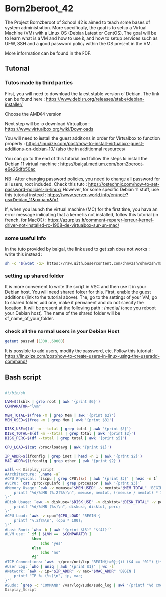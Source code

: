 # Born2beroot_42

The Project Born2beroot of School 42 is aimed to teach some bases of system administration. More specifically, the goal is to setup a Virtual Machine (VM) with a Linux OS (Debian Latest or CentOS). The goal will be to learn what is a VM and how to use it, and how to setup services such as UFW, SSH and a good password policy within the OS present in the VM.

More information can be found in the PDF.

## Tutorial

### Tutos made by third parties

First, you will need to download the latest stable version of Debian. The link can be found here : https://www.debian.org/releases/stable/debian-installer/

Choose the AMD64 version

Next step will be to download Virtualbox : https://www.virtualbox.org/wiki/Downloads

You will need to install the guest additions in order for Virtualbox to function properly : https://linuxize.com/post/how-to-install-virtualbox-guest-additions-on-debian-10/ (also the in additionnal resources)

You can go to the end of this tutorial and follow the steps to install the Debian 11 virtual machine : https://baigal.medium.com/born2beroot-e6e26dfb50ac

NB : After changing password policies, you need to change all password for all users, root included. Check this tuto : https://ostechnix.com/how-to-set-password-policies-in-linux/ However, for some specific Debian 11 stuff, use this tutorial instead : https://www.server-world.info/en/note?os=Debian_11&p=pam&f=1

If, when you launch the virtual machine (MC) for the first time, you hava an error message indicating that a kernel is not installed, follow this tutorial (in french, for MacOS) : https://azurplus.fr/comment-reparer-lerreur-kernel-driver-not-installed-rc-1908-de-virtualbox-sur-un-mac/

### some useful info

In the tuto provided by baigal, the link used to get zsh does not works : write this instead : 
```bash
sh -c "$(wget -qO- https://raw.githubusercontent.com/ohmyzsh/ohmyzsh/master/tools/install.sh)"
```

### setting up shared folder

It is more convenient to write the script in VSC and then use it in your Debian host. You will need shared folder for this. First, enable the guest additions (link to the tutorial above). The, go to the settings of your VM, go to shared folder, add one, make it permanent and do not specify the location. It will be present at the following path : /media/ (once you reboot your Debian host). The name of the shared folder will be sf_name_of_your_folder.

### check all the normal users in your Debian Host

```bash
getent passwd {1000..60000}
```

It is possible to add users, modify the password, etc. Follow this tutorial : https://linuxize.com/post/how-to-create-users-in-linux-using-the-useradd-command/

## Bash script

```bash

#!/bin/sh

LVM=$(lsblk | grep root | awk '{print $6}')
COMPARATOR="lvm"

MEM_TOTAL=$(free -m | grep Mem | awk '{print $2}')
MEM_USED=$(free -m | grep Mem | awk '{print $3}')

DISK_USE=$(df -m --total | grep total | awk '{print $3}')
DISK_TOTAL=$(df -m --total | grep total | awk '{print $2}')
DISK_PERC=$(df --total | grep total | awk '{print $5}')

CPU_LOAD=$(cat /proc/loadavg | awk '{print $1}')

IP_ADDR=$(ifconfig | grep inet | head -n 1 | awk '{print $2}')
MAC_ADDR=$(ifconfig | grep ether | awk '{print $2}')

wall << Display_Script
#Architecture: `uname -a`
#CPU Physical: `lscpu | grep CPU\(s\) | awk '{print $2}' | head -n 1`
#vCPU: `cat /proc/cpuinfo | grep processor | awk '{print $3}'` 
#Memory Usage: `awk -v memuse="$MEM_USED" -v memtot="$MEM_TOTAL" 'BEGIN {
	printf "%d/%dMB (%.2f%%)\n", memuse, memtot, ((memuse / memtot) * 100);
}'`
#Disk Usage: `awk -v diskuse="$DISK_USE" -v disktot="$DISK_TOTAL" -v perc="$DISK_PERC" 'BEGIN {
	printf "%d/%dMB (%s)\n", diskuse, disktot, perc;
}'`
#CPU Load: `awk -v cpu="$CPU_LOAD" 'BEGIN {
	printf "%.2f%%\n", (cpu * 100);
}'`         
#Last Boot: `who -b | awk '{print $(3)" "$(4)}'`
#LVM use: ` if [ $LVM ==  $COMPARATOR ]
		   	then
				echo "yes"
			else
				echo "no"
			fi`
#TCP Connections: `awk  </proc/net/tcp 'BEGIN{t=0};{if ($4 == "01") {t++;}};END{printf "%d ESTABLISHED\n", t}'`
#User Log: `who | uniq | awk '{print $1}' | wc -l`
#Network: `awk -v ip="$IP_ADDR" -v mac="$MAC_ADDR" 'BEGIN {
	printf "IP %s (%s)\n", ip, mac;
}'`
#Sudo: `grep -c 'COMMAND' /var/log/sudo/sudo_log | awk '{printf "%d cmd\n", $1}'`
Display_Script

```
